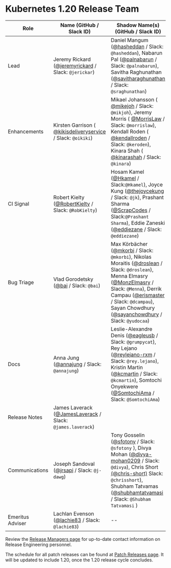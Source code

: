 # Kubernetes 1.20 Release Team

| **Role** | **Name** (**GitHub / Slack ID**) | **Shadow Name(s) (GitHub / Slack ID)** |
|---|---|---|
| Lead | Jeremy Rickard ([@jeremyrickard](https://github.com/jeremyrickard) / Slack: `@jerickar`) | Daniel Mangum ([@hasheddan](https://github.com/hasheddan) / Slack: `@hasheddan`), Nabarun Pal ([@palnabarun](https://github.com/palnabarun) / Slack: `@palnabarun`), Savitha Raghunathan ([@savitharaghunathan](https://github.com/savitharaghunathan) / Slack: `@sraghunathan`) |
| Enhancements | Kirsten Garrison ( [@kikisdeliveryservice](https://github.com/kikisdeliveryservice) / Slack: `@oikiki`) | Mikael Johansson ( [@mikejoh](https://github.com/mikejoh) / Slack: `@mikjoh`), Jeremy Morris ( [@MorrisLaw](https://github.com/MorrisLaw) / Slack: `@morrislaw`), Kendall Roden ( [@kendallroden](https://github.com/kendallroden) / Slack: `@keroden`), Kinara Shah ( [@kinarashah](https://github.com/kinarashah) / Slack: `@kinara`) |
| CI Signal | Robert Kielty ([@RobertKielty](https://github.com/RobertKielty) / Slack: `@RobKielty`) | Hosam Kamel ([@Hkamel](https://github.com/HKamel) / Slack:`@Hkamel`), Joyce Kung ([@thejoycekung](https://github.com/thejoycekung) / Slack: `@jk`), Prashant Sharma ([@ScrapCodes](https://github.com/ScrapCodes) / Slack:`@Prashant Sharma`), Eddie Zaneski ([@eddiezane](https://github.com/eddiezane) / Slack: `@eddiezane`) |
| Bug Triage | Vlad Gorodetsky ([@bai](https://github.com/bai) / Slack: `@bai`) | Max Körbächer ([@mkorbi](https://github.com/mkorbi) / Slack: `@mkorbi`), Nikolas Moraitis ([@droslean](https://github.com/droslean) / Slack: `@droslean`), Menna Elmasry ([@MonzElmasry](https://github.com/MonzElmasry) / Slack: `@Menna`), Derrik Campau ([@erismaster](https://github.com/erismaster) / Slack: `@dcampau`), Sayan Chowdhury ([@sayanchowdhury](https://github.com/sayanchowdhury) / Slack: `@yudocaa`) |
| Docs | Anna Jung ([@annajung](https://github.com/annajung) / Slack: `@annajung`) | Leslie-Alexandre Denis ([@eagleusb](https://github.com/eagleusb) / Slack: `@grumpycat`), Rey Lejano ([@reylejano-rxm](https://github.com/reylejano-rxm) / Slack: `@rey.lejano`), Kristin Martin ([@kcmartin](https://github.com/kcmartin) / Slack: `@kcmartin`), Somtochi Onyekwere ([@SomtochiAma](https://github.com/SomtochiAma) / Slack: `@SomtochiAma`)  |
| Release Notes | James Laverack ([@JamesLaverack](https://github.com/JamesLaverack) / Slack: `@james.laverack`) | |
| Communications | Joseph Sandoval ([@jrsapi](https://github.com/jrsapi) / Slack: `@j-dawg`) | Tony Gosselin ([@sfotony](https://github.com/sfotony) / Slack: `@sfotony` ), Divya Mohan ([@divya-mohan0209](https://github.com/divya-mohan0209) /  Slack: `@divya`), Chris Short [(@chris-short)](https://github.com/chris-short) Slack: `@chrisshort`), Shubham Tatvamas ([@shubhamtatvamasi](https://github.com/ShubhamTatvamasi) / Slack: `@Shubham Tatvamasi` ) | |
| Emeritus Adviser | Lachlan Evenson ([@lachie83](https://github.com/lachie83) / Slack: `@lachie83`) | -- |

Review the [Release Managers page](/release-managers.md) for up-to-date contact information on Release Engineering personnel.

The schedule for all patch releases can be found at [Patch Releases page](/releases/patch-releases.md). It will be updated to include 1.20, once the 1.20 release cycle concludes.
